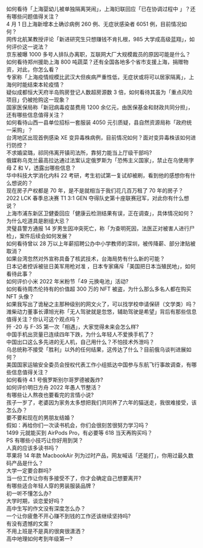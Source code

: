 如何看待「上海婴幼儿被单独隔离哭闹」，上海妇联回应「已在协调过程中 」？还有哪些问题值得关注？  
4 月 1 日上海新增本土确诊病例 260 例、无症状感染者 6051 例，目前情况如何？  
网传北航某教授评论「新进研究生只想赚钱不肯扎根，985 大学成高级蓝翔」，如何评价这一说法？  
京东被曝 1000 多号人排队办离职，互联网大厂大规模裁员的原因可能是什么？  
如何看待郑州援助上海 800 吨蔬菜？还有全国各地多个省市支援上海，捐赠物资，对此，你怎么看？  
专家称「上海疫情规模比武汉大但疾病严重性低，无症状或将可以居家隔离」，上海何时能结束本轮疫情？  
疑似成都恒大天府半岛购房登记人数超房源数 3 倍，如何看待其虽为「重点风险项目」仍被抢购这一现象？  
国家医保局称「新冠病毒疫苗费用 1200 余亿元，由医保基金和财政共同分担」，还有哪些信息值得关注？  
如何看待山西一县单位招标一套服装 4050 元引质疑，县自然资源局称「政府统一采购」？  
台湾地区出现首例感染 XE 变异毒株病例，目前情况如何？面对变异毒株该如何进行防控？  
不求婚梁璐，祁同伟离开镇司法所，靠努力能当上厅级干部吗?  
俄媒称乌克兰最高拉达通过法案认定俄罗斯为「恐怖主义国家」，禁止在乌使用字母 Z 和 V，透露出哪些信息？  
华中科技大学消化内科 22 考研，考生初试第一复试却被刷，看到他的感想你有什么想说的？  
现在房子产权都是 70 年，是不是就相当于我们花几百万租了 70 年的房子？  
2022 LCK 春季总决赛 T1 3:1 GEN 夺得队史第十座联赛冠军，对此你有什么想说？  
上海市浦东新区卫健委回应「健康云检测结果有误，正在调查」，具体情况如何？  
为什么吃道具是剧组大忌？  
灵璧县警方通报 14 岁男生因冲突死亡，称「为查明死因，法医正对被害人进行尸检」，案件后续会如何发展？  
如何看待曾以 28 万以上年薪招聘公办中小学教师的深圳，被传降薪、部分津贴被取消？  
如果台湾忽然对外宣称具备了核武技术，台海局势有什么新的可能？  
日本记者控诉被驻日美军用枪对准 ，日本专家痛斥「美国把日本当殖民地」，如何看待此事？  
如何评价小米 2022 年米粉节「49 元换电池」活动?  
如何看待周杰伦持有的价值超 300 万的 NFT 被盗，为什么那么多名人都在购买 NFT 头像？  
如果我写出了诡秘之主那种级别的网文火了，可以找学校申请保研（文学类）吗？  
潍柴动力董事长谭旭光称「无人驾驶就是忽悠，辅助驾驶是希望」背后有那些信息值得关注？你认可这个观点吗？  
歼 -20 与 F-35 第一次「相遇」，大家觉得未来会怎么样?  
中国手机出货量已连续四年下跌，为什么年轻人不爱换手机了？  
中国出口这么多先进的无人机，自己用什么？不怕技术外泄吗？  
乌总统称不接受「胜利」以外的任何结果，这传达了什么？目前俄乌谈判进展如何？  
美国国家运输安全委员会授权代表工作小组抵达中国参与东航飞行事故调查，有哪些信息值得关注？  
如何看待 4.1 号俄罗斯别尔哥罗德被轰炸?  
如何评价明日方舟 2022 年愚人节整活？  
有哪些让人熬夜也要看完的言情小说?  
孩子一岁了，老婆因为家务太多想把我们共同养了六年的猫送走，我很难接受，该怎么办？  
要不要和现在的男朋友结婚？  
假如：再给你们一次读书机会，你们会很刻苦很努力学习吗？  
1499 元就能买到 AirPods Pro，有必要等 618 当天再购买吗？  
PS 有哪些小技巧让你好用到哭？  
人真的应该多读书吗？  
苹果将 14 年款 MacbookAir 列为过时产品，网友喊话「还能打」，你用过最久数码产品是什么？  
大学一定要合群吗?  
当一份工作让你有多接受不了，你才会确定自己想要离开?  
有哪些适合年轻人穿的男装服装品牌？  
初一听不懂怎么办?  
大学时期，谈恋爱好吗？  
高中生写的作文没有深度怎么办？  
一个让你疲惫不开心赚不到钱的工作还该继续坚持吗?  
有没有遗憾的文案？  
不用上班是不是真的很爽很潇洒？  
高中地理如何考到年级第一?  
